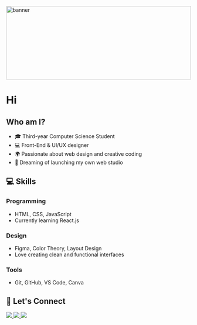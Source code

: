 <img src="https://i.postimg.cc/RZwhtLDN/Chat-GPT-Image-Jul-15-2025-03-26-43-AM.png" alt="banner" width="100%" style="height: 200px; object-fit: cover;"/>


# Hi 

## Who am I?

- 🎓 Third-year Computer Science Student  
- 💻 Front-End & UI/UX designer  
- 🌍 Passionate about web design and creative coding  
- 📌 Dreaming of launching my own web studio

## 💻 Skills

### Programming
- HTML, CSS, JavaScript  
- Currently learning React.js  

### Design
- Figma, Color Theory, Layout Design  
- Love creating clean and functional interfaces

### Tools
- Git, GitHub, VS Code, Canva

## 📌 Let's Connect

<p align="left">
  <a href="https://www.linkedin.com/in/nehal-reda-a4137a31b/" target="_blank">
    <img src="https://img.shields.io/badge/LinkedIn-blue?logo=linkedin&logoColor=white" />
  </a>
  <a href="https://www.behance.net/nehalreda25" target="_blank">
    <img src="https://img.shields.io/badge/Behance-0057FF?logo=behance&logoColor=white" />
  </a>
  <a href="mailto:nehalreda14@gmail.com">
    <img src="https://img.shields.io/badge/Email-d14836?logo=gmail&logoColor=white" />
  </a>
</p>
